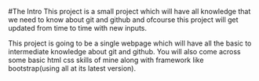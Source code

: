#The Intro
This project is a small project which will have all knowledge that we need to know about git and github and ofcourse this project will get updated from time to time
with new inputs.

This project is going to be a single webpage which will have all the basic to intermediate knowledge about git and github. You will also come across some basic 
html css skills of mine along with framework like bootstrap(using all at its latest version).
